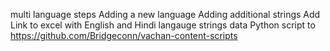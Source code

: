 multi language steps
Adding a new language
Adding additional strings
Add
Link to excel with English and Hindi langauge strings data
Python script to https://github.com/Bridgeconn/vachan-content-scripts
